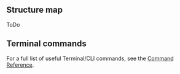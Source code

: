 ## Structure map
ToDo

## Terminal commands

For a full list of useful Terminal/CLI commands, see the [Command Reference](./cmd.md).
